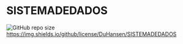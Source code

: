 # SISTEMADEDADOS
![GitHub repo size](https://img.shields.io/github/repo-size/DuHansen/SISTEMADEDADOS)
https://img.shields.io/github/license/DuHansen/SISTEMADEDADOS
